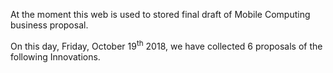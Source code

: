 At the moment this web is used to stored final draft of Mobile Computing business proposal.

On this day, Friday, October 19<sup>th</sup> 2018, we have collected 6 proposals of the following Innovations.

